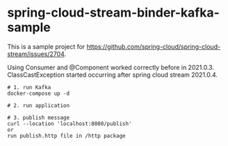 # spring-cloud-stream-binder-kafka-sample

This is a sample project for https://github.com/spring-cloud/spring-cloud-stream/issues/2704.  

Using Consumer and @Component worked correctly before in 2021.0.3.  
ClassCastException started occurring after spring cloud stream 2021.0.4.  

```
# 1. run Kafka
docker-compose up -d

# 2. run application

# 3. publish message
curl --location 'localhost:8080/publish'
or
run publish.http file in /http package
```
